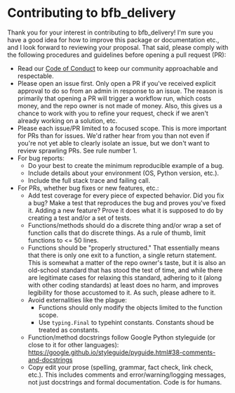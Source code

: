# Contributing to bfb_delivery

  Thank you for your interest in contributing to bfb_delivery! I'm sure you have a good idea for how to improve this package or documentation etc., and I look forward to reviewing your proposal. That said, please comply with the following procedures and guidelines before opening a pull request (PR):
  - Read our [Code of Conduct](./CODE_OF_CONDUCT.md) to keep our community approachable and respectable.
  - Please open an issue first. Only open a PR if you've received explicit approval to do so from an admin in response to an issue. The reason is primarily that opening a PR will trigger a workflow run, which costs money, and the repo owner is not made of money. Also, this gives us a chance to work with you to refine your request, check if we aren't already working on a solution, etc.
  - Please each issue/PR limited to a focused scope. This is more important for PRs than for issues. We'd rather hear from you than not even if you're not yet able to clearly isolate an issue, but we don't want to review sprawling PRs. See rule number 1.
  - For bug reports:
    - Do your best to create the minimum reproducible example of a bug.
    - Include details about your environment (OS, Python version, etc.).
    - Include the full stack trace and failing call.
  - For PRs, whether bug fixes or new features, etc.:
    - Add test coverage for every piece of expected behavior. Did you fix a bug? Make a test that reproduces the bug and proves you've fixed it. Adding a new feature? Prove it does what it is supposed to do by creating a test and/or a set of tests.
    - Functions/methods should do a discrete thing and/or wrap a set of function calls that do discrete things. As a rule of thumb, limit functions to <= 50 lines.
    - Functions should be "properly structured." That essentially means that there is only one exit to a function, a single return statement. This is somewhat a matter of the repo owner's taste, but it is also an old-school standard that has stood the test of time, and while there are legitimate cases for relaxing this standard, adhering to it (along with other coding standards) at least does no harm, and improves legibility for those accustomed to it. As such, please adhere to it.
    - Avoid externalities like the plague:
      - Functions should only modify the objects limited to the function scope.
      - Use `typing.Final` to typehint constants. Constants shoud be treated as constants.
    - Function/method docstrings follow Google Python styleguide (or close to it for other languages): https://google.github.io/styleguide/pyguide.html#38-comments-and-docstrings
    - Copy edit your prose (spelling, grammar, fact check, link check, etc.). This includes comments and error/warning/logging messages, not just docstrings and formal documentation. Code is for humans.
